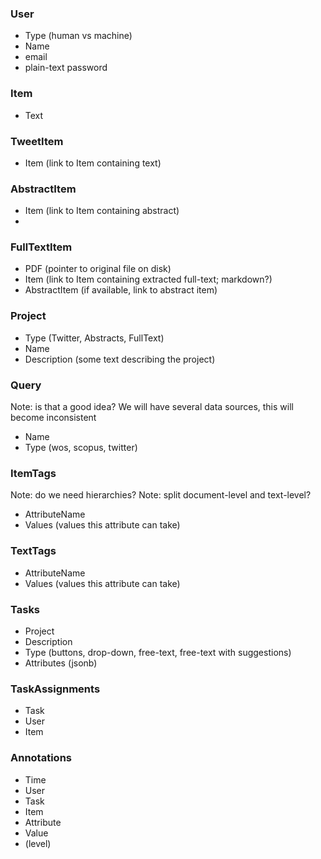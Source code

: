 ### User
* Type (human vs machine)
* Name 
* email
* plain-text password

### Item
* Text

### TweetItem
* Item (link to Item containing text)

### AbstractItem
* Item (link to Item containing abstract)
* 

### FullTextItem
* PDF (pointer to original file on disk)
* Item (link to Item containing extracted full-text; markdown?)
* AbstractItem (if available, link to abstract item)

### Project
* Type (Twitter, Abstracts, FullText)
* Name 
* Description (some text describing the project)

### Query
Note: is that a good idea? We will have several data sources, this will become inconsistent
* Name
* Type (wos, scopus, twitter)

### ItemTags
Note: do we need hierarchies?
Note: split document-level and text-level?
* AttributeName
* Values (values this attribute can take)


### TextTags
* AttributeName
* Values (values this attribute can take)

### Tasks
* Project
* Description
* Type (buttons, drop-down, free-text, free-text with suggestions)
* Attributes (jsonb)

### TaskAssignments
* Task
* User
* Item

### Annotations
* Time
* User
* Task
* Item
* Attribute
* Value
* (level)